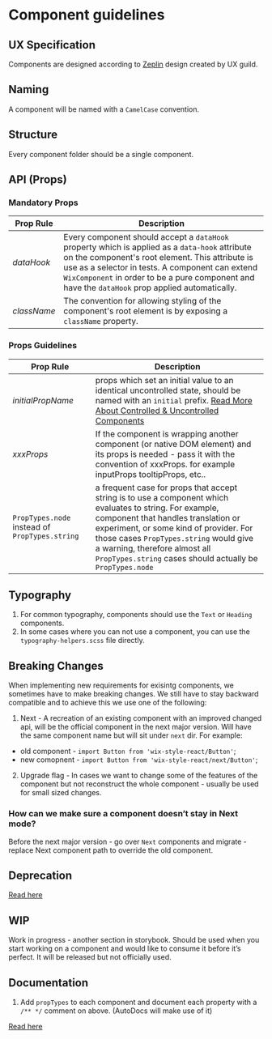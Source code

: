 # Component guidelines

## UX Specification

Components are designed according to [Zeplin](https://app.zeplin.io/project/5864e02695b5754a69f56150) design created by UX guild.

## Naming

A component will be named with a `CamelCase` convention.

## Structure

Every component folder should be a single component.

## API (Props)

### Mandatory Props

| Prop Rule   | Description |
| ---         | ---         |
| *dataHook*  | Every component should accept a `dataHook` property which is applied as a `data-hook` attribute on the component's root element. This attribute is use as a selector in tests. A component can extend `WixComponent` in order to be a pure component and have the `dataHook` prop applied automatically.
| *className* | The convention for allowing styling of the component's root element is by exposing a `className` property.

### Props Guidelines

| Prop Rule         | Description |
| ---               | ---         |
| *initialPropName* | props which set an initial value to an identical uncontrolled state, should be named with an `initial` prefix. [Read More About Controlled & Uncontrolled Components](./CONTROLLED_VS_UNCONTROLLED.md)
| *xxxProps*        | If the component is wrapping another component (or native DOM element) and its props is needed - pass it with the convention of xxxProps. for example inputProps tooltipProps, etc..
| `PropTypes.node` instead of `PropTypes.string` | a frequent case for props that accept string is to use a component which evaluates to string. For example, component that handles translation or experiment, or some kind of provider. For those cases `PropTypes.string` would give a warning, therefore almost all `PropTypes.string` cases should actually be `PropTypes.node` |

## Typography

1. For common typography, components should use the `Text` or `Heading` components.
1. In some cases where you can not use a component, you can use the `typography-helpers.scss` file directly.

## Breaking Changes

When implementing new requirements for exisintg components, we sometimes have to make breaking changes.
We still have to stay backward compatible and to achieve this we use one of the following:

1. Next - A recreation of an existing component with an improved changed api, will be the official component in the next major version. Will have the same component name but will sit under `next` dir. For example:

* old component - `import Button from 'wix-style-react/Button'`;
* new comopnent - `import Button from 'wix-style-react/next/Button'`;

2. Upgrade flag - In cases we want to change some of the features of the component but not reconstruct the whole component - usually be used for small sized changes.

### How can we make sure a component doesn’t stay in Next mode?
Before the next major version - go over `Next` components and migrate - replace Next component path to override the old component.


## Deprecation

[Read here](https://github.com/wix/wix-style-react/blob/master/docs/internal/DEPRECATION_GUIDE.md)

## WIP
Work in progress - another section in storybook. Should be used when you start working on a component and would like to consume it before it’s perfect. It will be released but not officially used.

## Documentation

1. Add `propTypes` to each component and document each property with a `/** */` comment on above. (AutoDocs will make use of it)

[Read here](./DOCUMENTING_COMPONENTS.md)
